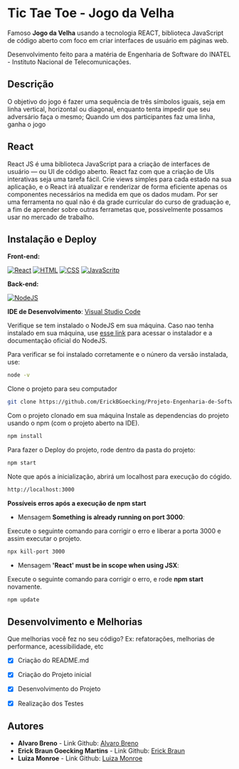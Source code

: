 # Tic Tae Toe - Jogo da Velha

Famoso **Jogo da Velha** usando a tecnologia REACT, biblioteca JavaScript de código aberto com foco em criar interfaces de usuário em páginas web. 

Desenvolvimento feito para a matéria de Engenharia de Software do INATEL - Instituto Nacional de Telecomunicações. 

## Descrição

O objetivo do jogo é fazer uma sequência de três símbolos iguais, seja em linha vertical, horizontal ou diagonal, enquanto tenta impedir que seu adversário faça o mesmo; Quando um dos participantes faz uma linha, ganha o jogo

## React

React JS é uma biblioteca JavaScript para a criação de interfaces de usuário — ou UI de código aberto. React faz com que a criação de UIs interativas seja uma tarefa fácil. Crie views simples para cada estado na sua aplicação, e o React irá atualizar e renderizar de forma eficiente apenas os componentes necessários na medida em que os dados mudam.
Por ser uma ferramenta no qual não é da grade curricular do curso de graduação e, a fim de aprender sobre outras ferrametas que, possivelmente possamos usar no mercado de trabalho.

## Instalação e Deploy

**Front-end:** 

[![React](https://img.shields.io/badge/React-20232A?style=for-the-badge&logo=react&logoColor=61DAFB
)](https://pt-br.reactjs.org/) 
[![HTML](https://img.shields.io/badge/HTML5-E34F26?style=for-the-badge&logo=html5&logoColor=white
)](https://developer.mozilla.org/en-US/docs/Learn/HTML) 
[![CSS](https://img.shields.io/badge/CSS3-1572B6?style=for-the-badge&logo=css3&logoColor=white
)](https://developer.mozilla.org/en-US/docs/Learn/CSS) 
[![JavaScritp](https://img.shields.io/badge/JavaScript-F7DF1E?style=for-the-badge&logo=javascript&logoColor=black
)](https://developer.mozilla.org/en-US/docs/Learn/JavaScript)

**Back-end:** 

[![NodeJS](https://img.shields.io/badge/Node.js-43853D?style=for-the-badge&logo=node.js&logoColor=white
)](https://nodejs.org/en/)

**IDE de Desenvolvimento**: [Visual Studio Code](https://code.visualstudio.com/)

Verifique se tem instalado o NodeJS em sua máquina. Caso nao tenha instalado em sua máquina, use [esse link](https://nodejs.org/en/) para acessar o instalador e a documentação oficial do NodeJS.

Para verificar se foi instalado corretamente e o núnero da versão instalada, use:

```bash
node -v
```

Clone o projeto para seu computador

```bash
git clone https://github.com/ErickBGoecking/Projeto-Engenharia-de-Software-C214-L1.git
```

Com o projeto clonado em sua máquina
Instale as dependencias do projeto usando o  npm (com o projeto aberto na IDE).

```bash
npm install
```

Para fazer o Deploy do projeto, rode dentro da pasta do projeto:

```bash
npm start
```

Note que após a inicialização, abrirá um localhost para execução do cógido.

```bash
http://localhost:3000
```
**Possíveis erros após a execução de **npm start****

* Mensagem **Something is already running on port 3000**:

Execute o seguinte comando para corrigir o erro e liberar a porta 3000 e assim executar o projeto. 

```bash
npx kill-port 3000
```

* Mensagem **'React' must be in scope when using JSX**: 

Execute o seguinte comando para corrigir o erro, e rode **npm start** novamente.

```bash
npm update
```

## Desenvolvimento e Melhorias

Que melhorias você fez no seu código? Ex: refatorações, melhorias de performance, acessibilidade, etc

 - [x]  Criação do README.md
 - [x]  Criação do Projeto inicial
 - [X]  Desenvolvimento do Projeto
 - [X]  Realização dos Testes


## Autores

- **Alvaro Breno** - Link Github: [Alvaro Breno](https://www.github.com/octokatherine)
- **Erick Braun Goecking Martins** - Link Github: [Erick Braun](https://www.github.com/octokatherine)
- **Luiza Monroe** - Link Github: [Luiza Monroe](https://www.github.com/octokatherine)

